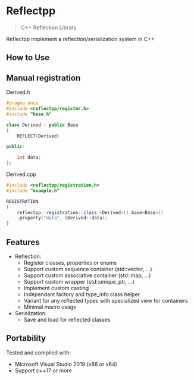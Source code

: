 Reflectpp
====
> C++ Reflection Library

Reflectpp implement a reflection/serialization system in C++

How to Use
----------
## Manual registration
Derived.h
```cpp
#pragma once
#include <reflectpp/register.h>
#include "base.h"

class Derived : public Base
{
	REFLECT(Derived)

public:

	int data;
};
```
Derived.cpp
```cpp
#include <reflectpp/registration.h>
#include "example.h"

REGISTRATION
{
	reflectpp::registration::class_<Derived>().base<Base>()
	.property("data", &Derived::data);
}
```

Features
---------
- Reflection:
	- Register classes, properties or enums
	- Support custom sequence container (std::vector, ...)
	- Support custom associative container (std::map, ...)
	- Support custom wrapper (std::unique_ptr, ...)
	- Implement custom casting
	- Independant factory and type_info class helper
	- Variant for any reflected types with specialized view for containers
	- Minimal macro usage
- Serialization:
	- Save and load for reflected classes

Portability
-----------
Tested and compiled with:
- Microsoft Visual Studio 2019 (x86 or x64)
- Support c++17 or more